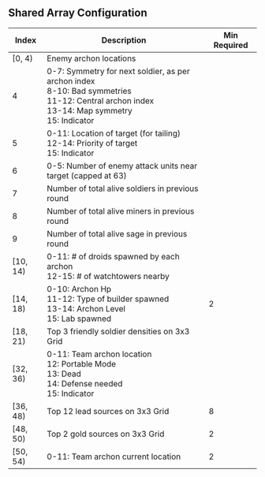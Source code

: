 ## Shared Array Configuration

| Index    | Description                                                                                                                                            | Min Required |
|----------|--------------------------------------------------------------------------------------------------------------------------------------------------------|--------------|
| [0, 4)   | Enemy archon locations                                                                                                                                 |              |
| 4        | 0-7: Symmetry for next soldier, as per archon index<br> 8-10: Bad symmetries<br> 11-12: Central archon index<br> 13-14: Map symmetry<br> 15: Indicator |              |
| 5        | 0-11: Location of target (for tailing)<br> 12-14: Priority of target<br> 15: Indicator                                                                 |              |
| 6        | 0-5: Number of enemy attack units near target (capped at 63)                                                                                           |              |
| 7        | Number of total alive soldiers in previous round                                                                                                       |              |
| 8        | Number of total alive miners in previous round                                                                                                         |              |
| 9        | Number of total alive sage in previous round                                                                                                           |              |
| [10, 14) | 0-11: # of droids spawned by each archon <br> 12-15: # of watchtowers nearby                                                                           |              |
| [14, 18) | 0-10: Archon Hp <br> 11-12: Type of builder spawned <br> 13-14: Archon Level <br> 15: Lab spawned                                                      | 2            |
| [18, 21) | Top 3 friendly soldier densities on 3x3 Grid                                                                                                           |              |
| [32, 36) | 0-11: Team archon location <br> 12: Portable Mode <br> 13: Dead <br> 14: Defense needed <br> 15: Indicator                                             |              |
| [36, 48) | Top 12 lead sources on 3x3 Grid                                                                                                                        | 8            |
| [48, 50) | Top 2 gold sources on 3x3 Grid                                                                                                                         | 2            |
| [50, 54) | 0-11: Team archon current location                                                                                                                     | 2            |
